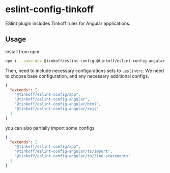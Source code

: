 # eslint-config-tinkoff

ESlint plugin includes Tinkoff rules for Angular applications.

## Usage

Install from npm

```bash
npm i --save-dev @tinkoff/eslint-config @tinkoff/eslint-config-angular
```

Then, need to include necessary configurations sets to `.eslintrc`. We need to choose base configuration, and any
necessary additional configs.

```json
{
  "extends": [
    "@tinkoff/eslint-config/app",
    "@tinkoff/eslint-config-angular",
    "@tinkoff/eslint-config-angular/html",
    "@tinkoff/eslint-config-angular/rxjs"
  ]
}
```

you can also partially import some configs

```json
{
  "extends": [
    "@tinkoff/eslint-config/app",
    "@tinkoff/eslint-config-angular/ts/import",
    "@tinkoff/eslint-config-angular/ts/line-statements"
  ]
}
```
